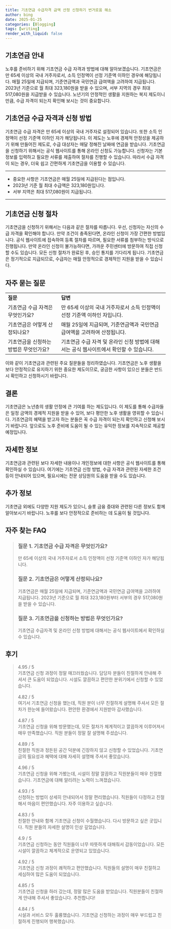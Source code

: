 ```yaml
---
title: 기초연금 수급자격 금액 산정 신청하기 번거로움 해소
author: bing
date: 2025-01-25
categories: [Blogging]
tags: [writing]
render_with_liquid: false
---
```



<h2 id='기초연금안내'>기초연금 안내</h2>

<p>노후를 준비하기 위해 기초연금 수급 자격과 방법에 대해 알아보겠습니다. 기초연금은 만 65세 이상의 국내 거주자로서, 소득 인정액이 선정 기준액 이하인 경우에 해당됩니다. 매월 25일에 지급되며, 기준연금액과 국민연금 급여액을 고려하여 지급됩니다. 2023년 기준으로 월 최대 323,180원을 받을 수 있으며, 서부 지역의 경우 최대 517,080원을 지급받을 수 있습니다. 노년기의 안정적인 생활을 지원하는 복지 제도이니 만큼, 수급 자격이 되는지 확인해 보시는 것이 중요합니다.</p>

<h2 id='수급자격과신청방법'>기초연금 수급 자격과 신청 방법</h2>

<p>기초연금 수급 자격은 만 65세 이상의 국내 거주자로 설정되어 있습니다. 또한 소득 인정액이 선정 기준액 이하인 자가 해당됩니다. 이 제도는 노후에 경제적 안정성을 제공하기 위해 만들어진 제도로, 수급 대상자는 매달 정해진 날짜에 연금을 받습니다. 기초연금을 신청하기 위해서는 공식 웹사이트를 통해 온라인 신청도 가능합니다. 신청자는 기본 정보를 입력하고 필요한 서류를 제출하여 절차를 진행할 수 있습니다. 따라서 수급 자격이 되는 경우, 더욱 쉽고 간편하게 기초연금을 이용할 수 있습니다.</p>

<hr />

<ul>
    <li>중요한 사항은 기초연금은 매월 25일에 지급된다는 점입니다.</li>
    <li>2023년 기준 월 최대 수급액은 323,180원입니다.</li>
    <li>서부 지역은 최대 517,080원이 지급됩니다.</li>
</ul>

<hr />

<h2 id='신청절차'>기초연금 신청 절차</h2>

<p>기초연금을 신청하기 위해서는 다음과 같은 절차를 따릅니다. 우선, 신청자는 자신의 수급 자격을 확인해야 합니다. 만약 조건이 충족된다면, 온라인 신청이 가장 간편한 방법입니다. 공식 웹사이트에 접속하여 등록 절차를 따르며, 필요한 서류를 첨부하는 방식으로 진행됩니다. 만약 온라인 신청이 불가능하다면, 가까운 주민센터에 방문하여 직접 신청할 수도 있습니다. 모든 신청 절차가 완료된 후, 승인 통지를 기다리게 됩니다. 기초연금은 정기적으로 지급되므로, 수급자는 매월 안정적으로 경제적인 지원을 받을 수 있습니다.</p>

<h2 id='자주묻는질문'>자주 묻는 질문</h2>

<table>
    <tr>
        <td><b>질문</b></td>
        <td><b>답변</b></td>
    </tr>
    <tr>
        <td>기초연금 수급 자격은 무엇인가요?</td>
        <td>만 65세 이상의 국내 거주자로서 소득 인정액이 선정 기준액 이하인 자입니다.</td>
    </tr>
    <tr>
        <td>기초연금은 어떻게 산정되나요?</td>
        <td>매월 25일에 지급되며, 기준연금액과 국민연금 급여액을 고려하여 산정됩니다.</td>
    </tr>
    <tr>
        <td>기초연금을 신청하는 방법은 무엇인가요?</td>
        <td>기초연금 수급 자격 및 온라인 신청 방법에 대해서는 공식 웹사이트에서 확인할 수 있습니다.</td>
    </tr>
</table>

<p>이와 같이 기초연금과 관련된 주요 질문들을 정리하였습니다. 기초연금은 노후 생활을 보다 안정적으로 유지하기 위한 중요한 제도이므로, 궁금한 사항이 있으신 분들은 반드시 확인하고 신청하시기 바랍니다.</p>

<h2 id='결론'>결론</h2>

<p>기초연금은 노년층의 생활 안정에 큰 기여를 하는 제도입니다. 이 제도를 통해 수급자들은 일정 금액의 경제적 지원을 받을 수 있어, 보다 평안한 노후 생활을 영위할 수 있습니다. 기초연금의 혜택을 받고자 하는 분들은 꼭 수급 자격이 되는지 확인하고 신청해 보시기 바랍니다. 앞으로도 노후 준비에 도움이 될 수 있는 유익한 정보를 지속적으로 제공할 예정입니다.</p>

<h2 id='자세한정보'>자세한 정보</h2>

<p>기초연금과 관련된 보다 자세한 내용이나 개인정보에 대한 사항은 공식 웹사이트를 통해 확인하실 수 있습니다. 여기에는 기초연금 신청 방법, 수급 자격과 관련된 자세한 조건 등이 안내되어 있으며, 필요시에는 전문 상담원의 도움을 받을 수도 있습니다.</p>

<h2 id='추가정보'>추가 정보</h2>

<p>기초연금 외에도 다양한 지원 제도가 있으니, 슬롯 금융 증대와 관련된 다른 정보도 함께 알아보시기 바랍니다. 노후를 보다 안정적으로 준비하는 데 도움이 될 것입니다.</p>


<h2 id='자주_찾는_FAQ'>자주 찾는 FAQ</h2>
<div itemscope="" itemtype="https://schema.org/FAQPage"> 
<blockquote> 
<div itemscope="" itemprop="mainEntity" itemtype="https://schema.org/Question"> 
<h3 itemprop="name">질문 1. 기초연금 수급 자격은 무엇인가요?</h3> 
<div itemscope="" itemprop="acceptedAnswer" itemtype="https://schema.org/Answer"> 
<span itemprop="text"> 
<p>만 65세 이상의 국내 거주자로서 소득 인정액이 선정 기준액 이하인 자가 해당됩니다.</p> 
</span> 
</div> 
</div> 
<div itemscope="" itemprop="mainEntity" itemtype="https://schema.org/Question"> 
<h3 itemprop="name">질문 2. 기초연금은 어떻게 산정되나요?</h3> 
<div itemscope="" itemprop="acceptedAnswer" itemtype="https://schema.org/Answer"> 
<span itemprop="text"> 
<p>기초연금은 매월 25일에 지급되며, 기준연금액과 국민연금 급여액을 고려하여 지급됩니다. 2023년 기준으로 월 최대 323,180원부터 서부의 경우 517,080원을 받을 수 있습니다.</p> 
</span> 
</div> 
</div> 
<div itemscope="" itemprop="mainEntity" itemtype="https://schema.org/Question"> 
<h3 itemprop="name">질문 3. 기초연금을 신청하는 방법은 무엇인가요?</h3> 
<div itemscope="" itemprop="acceptedAnswer" itemtype="https://schema.org/Answer"> 
<span itemprop="text"> 
<p>기초연금 수급자격 및 온라인 신청 방법에 대해서는 공식 웹사이트에서 확인하실 수 있습니다.</p> 
</span> 
</div> 
</div> 
</blockquote> 
</div>
<h2 id='후기'>후기</h2>
<div itemscope itemtype="https://schema.org/Product">
  <blockquote>
  <div itemprop="review" itemscope itemtype="https://schema.org/Review">
      <div itemprop="reviewRating" itemscope itemtype="https://schema.org/Rating"> <span itemprop="ratingValue">4.95</span> / <span itemprop="bestRating">5</span> </div>
      <span itemprop="reviewBody">기초연금 신청 과정이 정말 매끄러웠습니다. 담당자 분들이 친절하게 안내해 주셔서 큰 도움이 되었습니다. 시설도 깔끔하고 편안한 분위기에서 신청할 수 있었습니다.</span>
  </div>
  <br>
  <div itemprop="review" itemscope itemtype="https://schema.org/Review">
      <div itemprop="reviewRating" itemscope itemtype="https://schema.org/Rating"> <span itemprop="ratingValue">4.82</span> / <span itemprop="bestRating">5</span> </div>
      <span itemprop="reviewBody">여기서 기초연금 신청을 했는데, 직원 분이 너무 친절하게 설명해 주셔서 모든 절차가 한눈에 들어왔습니다. 편안한 환경에서 지원받아 감사했습니다.</span>
  </div>
  <br>
  <div itemprop="review" itemscope itemtype="https://schema.org/Review">
      <div itemprop="reviewRating" itemscope itemtype="https://schema.org/Rating"> <span itemprop="ratingValue">4.87</span> / <span itemprop="bestRating">5</span> </div>
      <span itemprop="reviewBody">기초연금 신청을 위해 방문했는데, 모든 절차가 체계적이고 깔끔하게 이루어져서 매우 만족했습니다. 직원 분들이 정말 잘 설명해 주셨습니다.</span>
  </div>
  <br>
  <div itemprop="review" itemscope itemtype="https://schema.org/Review">
      <div itemprop="reviewRating" itemscope itemtype="https://schema.org/Rating"> <span itemprop="ratingValue">4.89</span> / <span itemprop="bestRating">5</span> </div>
      <span itemprop="reviewBody">친절한 직원과 정돈된 공간 덕분에 긴장하지 않고 신청할 수 있었습니다. 기초연금의 필요성과 혜택에 대해 자세히 설명해 주셔서 좋았습니다.</span>
  </div>
  <br>
  <div itemprop="review" itemscope itemtype="https://schema.org/Review">
      <div itemprop="reviewRating" itemscope itemtype="https://schema.org/Rating"> <span itemprop="ratingValue">4.96</span> / <span itemprop="bestRating">5</span> </div>
      <span itemprop="reviewBody">기초연금 신청을 위해 가봤는데, 시설이 정말 깔끔하고 직원분들이 매우 친절했습니다. 기초연금에 대해 알리려는 노력이 느껴졌습니다.</span>
  </div>
  <br>
  <div itemprop="review" itemscope itemtype="https://schema.org/Review">
      <div itemprop="reviewRating" itemscope itemtype="https://schema.org/Rating"> <span itemprop="ratingValue">4.93</span> / <span itemprop="bestRating">5</span> </div>
      <span itemprop="reviewBody">신청하는 방법이 상세히 안내되어서 정말 편리했습니다. 직원들이 다정하고 친절해서 마음이 편안했습니다. 자주 이용하고 싶습니다.</span>
  </div>
  <br>
  <div itemprop="review" itemscope itemtype="https://schema.org/Review">
      <div itemprop="reviewRating" itemscope itemtype="https://schema.org/Rating"> <span itemprop="ratingValue">4.83</span> / <span itemprop="bestRating">5</span> </div>
      <span itemprop="reviewBody">친절한 안내와 함께 기초연금 신청이 수월했습니다. 다시 방문하고 싶은 곳입니다. 직원 분들의 자세한 설명이 인상 깊었습니다.</span>
  </div>
  <br>
  <div itemprop="review" itemscope itemtype="https://schema.org/Review">
      <div itemprop="reviewRating" itemscope itemtype="https://schema.org/Rating"> <span itemprop="ratingValue">4.9</span> / <span itemprop="bestRating">5</span> </div>
      <span itemprop="reviewBody">기초연금 신청하는 동안 직원들이 너무 따뜻하게 대해줘서 감동이었습니다. 모든 시설이 깔끔하고 체계적으로 운영되고 있었습니다.</span>
  </div>
  <br>
  <div itemprop="review" itemscope itemtype="https://schema.org/Review">
      <div itemprop="reviewRating" itemscope itemtype="https://schema.org/Rating"> <span itemprop="ratingValue">4.92</span> / <span itemprop="bestRating">5</span> </div>
      <span itemprop="reviewBody">기초연금 신청 과정이 쾌적하고 편안했습니다. 직원들의 설명이 매우 친절하고 세심하여 많은 도움이 되었습니다.</span>
  </div>
  <br>
  <div itemprop="review" itemscope itemtype="https://schema.org/Review">
      <div itemprop="reviewRating" itemscope itemtype="https://schema.org/Rating"> <span itemprop="ratingValue">4.85</span> / <span itemprop="bestRating">5</span> </div>
      <span itemprop="reviewBody">기초연금 신청을 하러 갔는데, 정말 많은 도움을 받았습니다. 직원분들이 친절하게 안내해 주셔서 좋았습니다. 추천합니다!</span>
  </div>
  <br>
  <div itemprop="review" itemscope itemtype="https://schema.org/Review">
      <div itemprop="reviewRating" itemscope itemtype="https://schema.org/Rating"> <span itemprop="ratingValue">4.84</span> / <span itemprop="bestRating">5</span> </div>
      <span itemprop="reviewBody">시설과 서비스 모두 훌륭했습니다. 기초연금 신청하는 과정이 매우 부드럽고 친절하게 진행되어 행복했습니다.</span>
  </div>
  </blockquote>
</div>
